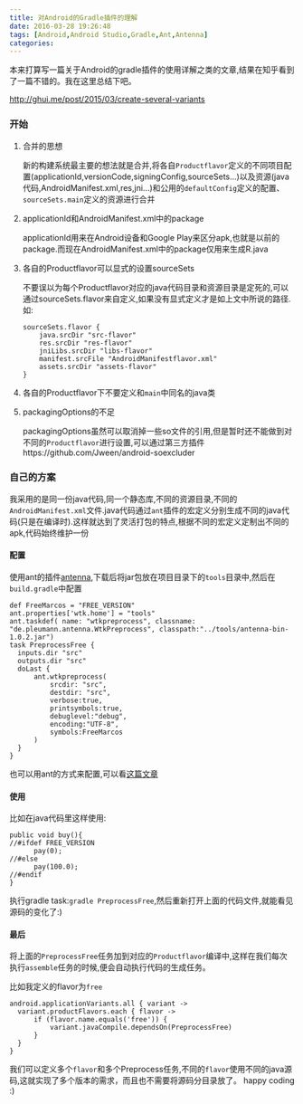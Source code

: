 ```yaml
---
title: 对Android的Gradle插件的理解
date: 2016-03-28 19:26:48
tags: [Android,Android Studio,Gradle,Ant,Antenna]
categories: 
---
```


本来打算写一篇关于Android的gradle插件的使用详解之类的文章,结果在知乎看到了一篇不错的。我在这里总结下吧。

http://ghui.me/post/2015/03/create-several-variants

### 开始

1. 合并的思想
   
   新的构建系统最主要的想法就是合并,将各自`Productflavor`定义的不同项目配置(applicationId,versionCode,signingConfig,sourceSets...)以及资源(java代码,AndroidManifest.xml,res,jni...)和公用的`defaultConfig`定义的配置、`sourceSets.main`定义的资源进行合并

2. applicationId和AndroidManifest.xml中的package
	
   applicationId用来在Android设备和Google Play来区分apk,也就是以前的package.而现在AndroidManifest.xml中的package仅用来生成R.java

3. 各自的Productflavor可以显式的设置sourceSets

	不要误以为每个Productflavor对应的java代码目录和资源目录是定死的,可以通过sourceSets.flavor来自定义,如果没有显式定义才是如上文中所说的路径.如:
	~~~
	sourceSets.flavor {
        java.srcDir "src-flavor"
        res.srcDir "res-flavor"
        jniLibs.srcDir "libs-flavor"
        manifest.srcFile "AndroidManifestflavor.xml"
        assets.srcDir "assets-flavor"
    }
    ~~~

4. 各自的Productflavor下不要定义和`main`中同名的java类

5. packagingOptions的不足
	
	packagingOptions虽然可以取消掉一些so文件的引用,但是暂时还不能做到对不同的`Productflavor`进行设置,可以通过第三方插件https://github.com/Jween/android-soexcluder

### 自己的方案

  我采用的是同一份java代码,同一个静态库,不同的资源目录,不同的`AndroidManifest.xml`文件.java代码通过`ant`插件的宏定义分别生成不同的java代码(只是在编译时).这样就达到了灵活打包的特点,根据不同的宏定义定制出不同的apk,代码始终维护一份
<!-- more -->
#### 配置

  使用ant的插件[antenna](http://antenna.sourceforge.net/wtkpreprocess.php),下载后将jar包放在项目目录下的`tools`目录中,然后在`build.gradle`中配置

  ~~~
  def FreeMarcos = "FREE_VERSION"
  ant.properties['wtk.home'] = "tools"
  ant.taskdef( name: "wtkpreprocess", classname: "de.pleumann.antenna.WtkPreprocess", classpath:"../tools/antenna-bin-1.0.2.jar")
  task PreprocessFree {
    inputs.dir "src"
    outputs.dir "src"
    doLast {
        ant.wtkpreprocess(
            srcdir: "src",
            destdir: "src", 
            verbose:true,
            printsymbols:true,
            debuglevel:"debug",
            encoding:"UTF-8",
            symbols:FreeMarcos
        )
    }
  }
  ~~~

  也可以用ant的方式来配置,可以看[这篇文章](http://dannyhe.wang/2016/01/31/use-ant-in-gradle)

#### 使用
  
  比如在java代码里这样使用:

  ~~~
  public void buy(){
//#ifdef FREE_VERSION
        pay(0);
//#else 
        pay(100.0);
//#endif
  }
  ~~~

  执行gradle task:`gradle PreprocessFree`,然后重新打开上面的代码文件,就能看见源码的变化了:)

#### 最后
  将上面的`PreprocessFree`任务加到对应的`Productflavor`编译中,这样在我们每次执行`assemble`任务的时候,便会自动执行代码的生成任务。

  比如我定义的flavor为`free`

  ~~~
  android.applicationVariants.all { variant ->
    variant.productFlavors.each { flavor ->
        if (flavor.name.equals('free')) {
            variant.javaCompile.dependsOn(PreprocessFree)
        }
    }
  }
  ~~~

  我们可以定义多个`flavor`和多个Preprocess任务,不同的`flavor`使用不同的java源码,这就实现了多个版本的需求，而且也不需要将源码分目录放了。
  happy coding :)